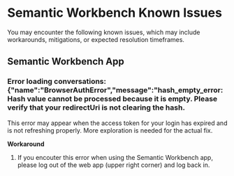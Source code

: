# Semantic Workbench Known Issues

You may encounter the following known issues, which may include workarounds, mitigations, or expected resolution timeframes.

## Semantic Workbench App

### Error loading conversations: {"name":"BrowserAuthError","message":"hash_empty_error: Hash value cannot be processed because it is empty. Please verify that your redirectUri is not clearing the hash.
This error may appear when the access token for your login has expired and is not refreshing properly. More exploration is needed for the actual fix.

**Workaround**
1. If you encouter this error when using the Semantic Workbench app, please log out of the web app (upper right corner) and log back in.
